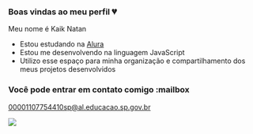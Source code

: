 ### Boas vindas ao meu perfil 💔

Meu nome é Kaik Natan

- Estou estudando na [Alura](https://www.alura.com.br)
- Estou me desenvolvendo na linguagem JavaScript
- Utilizo esse espaço para minha organização e compartilhamento dos meus projetos desenvolvidos

### Você pode entrar em contato comigo :mailbox

00001107754410sp@al.educacao.sp.gov.br



![](https://media1.tenor.com/m/xPmb3_MYKWkAAAAC/jack-bin-messi.gif)
